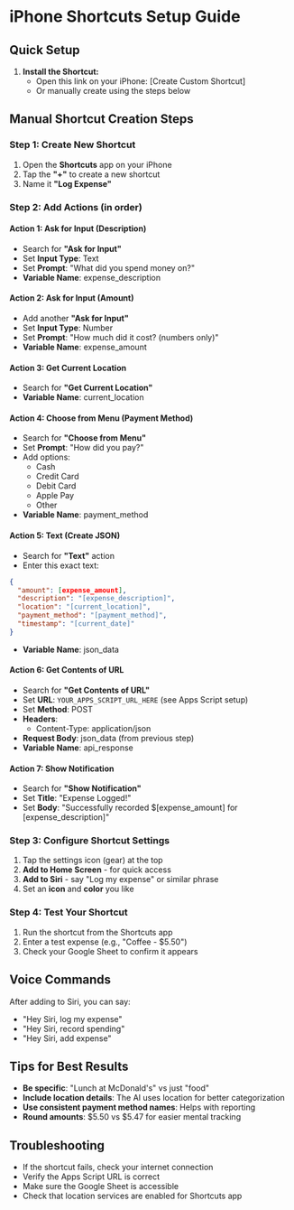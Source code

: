 # iPhone Shortcuts Setup Guide

## Quick Setup

1. **Install the Shortcut:**
   - Open this link on your iPhone: [Create Custom Shortcut]
   - Or manually create using the steps below

## Manual Shortcut Creation Steps

### Step 1: Create New Shortcut
1. Open the **Shortcuts** app on your iPhone
2. Tap the **"+"** to create a new shortcut
3. Name it **"Log Expense"**

### Step 2: Add Actions (in order)

#### Action 1: Ask for Input (Description)
- Search for **"Ask for Input"**
- Set **Input Type**: Text
- Set **Prompt**: "What did you spend money on?"
- **Variable Name**: expense_description

#### Action 2: Ask for Input (Amount)  
- Add another **"Ask for Input"**
- Set **Input Type**: Number
- Set **Prompt**: "How much did it cost? (numbers only)"
- **Variable Name**: expense_amount

#### Action 3: Get Current Location
- Search for **"Get Current Location"**
- **Variable Name**: current_location

#### Action 4: Choose from Menu (Payment Method)
- Search for **"Choose from Menu"**
- Set **Prompt**: "How did you pay?"
- Add options:
  - Cash
  - Credit Card  
  - Debit Card
  - Apple Pay
  - Other
- **Variable Name**: payment_method

#### Action 5: Text (Create JSON)
- Search for **"Text"** action
- Enter this exact text:
```json
{
  "amount": [expense_amount],
  "description": "[expense_description]", 
  "location": "[current_location]",
  "payment_method": "[payment_method]",
  "timestamp": "[current_date]"
}
```
- **Variable Name**: json_data

#### Action 6: Get Contents of URL
- Search for **"Get Contents of URL"**
- Set **URL**: `YOUR_APPS_SCRIPT_URL_HERE` (see Apps Script setup)
- Set **Method**: POST
- **Headers**: 
  - Content-Type: application/json
- **Request Body**: json_data (from previous step)
- **Variable Name**: api_response

#### Action 7: Show Notification
- Search for **"Show Notification"**  
- Set **Title**: "Expense Logged!"
- Set **Body**: "Successfully recorded $[expense_amount] for [expense_description]"

### Step 3: Configure Shortcut Settings
1. Tap the settings icon (gear) at the top
2. **Add to Home Screen** - for quick access
3. **Add to Siri** - say "Log my expense" or similar phrase
4. Set an **icon** and **color** you like

### Step 4: Test Your Shortcut
1. Run the shortcut from the Shortcuts app
2. Enter a test expense (e.g., "Coffee - $5.50")
3. Check your Google Sheet to confirm it appears

## Voice Commands
After adding to Siri, you can say:
- "Hey Siri, log my expense"  
- "Hey Siri, record spending"
- "Hey Siri, add expense"

## Tips for Best Results
- **Be specific**: "Lunch at McDonald's" vs just "food"
- **Include location details**: The AI uses location for better categorization  
- **Use consistent payment method names**: Helps with reporting
- **Round amounts**: $5.50 vs $5.47 for easier mental tracking

## Troubleshooting
- If the shortcut fails, check your internet connection
- Verify the Apps Script URL is correct
- Make sure the Google Sheet is accessible
- Check that location services are enabled for Shortcuts app